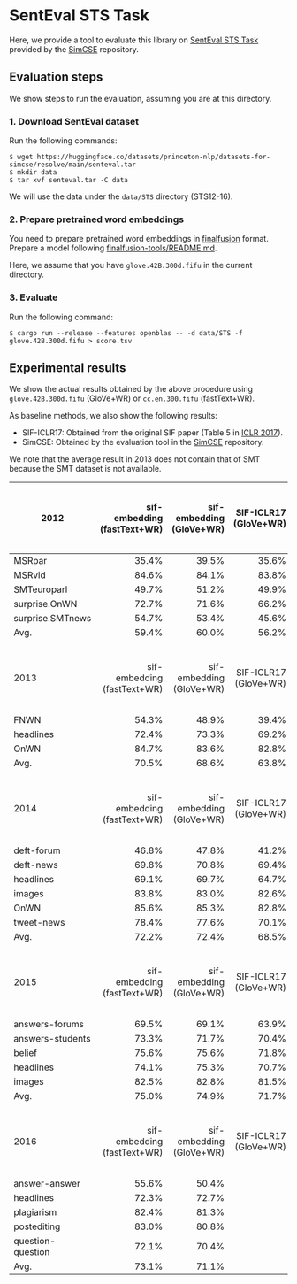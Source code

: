 # SentEval STS Task

Here, we provide a tool to evaluate this library on [SentEval STS Task](https://github.com/princeton-nlp/SimCSE/tree/main/SentEval) provided by the [SimCSE](https://github.com/princeton-nlp/SimCSE) repository.

## Evaluation steps

We show steps to run the evaluation, assuming you are at this directory.

### 1. Download SentEval dataset

Run the following commands:

```shell
$ wget https://huggingface.co/datasets/princeton-nlp/datasets-for-simcse/resolve/main/senteval.tar
$ mkdir data
$ tar xvf senteval.tar -C data
```

We will use the data under the `data/STS` directory (STS12-16).

### 2. Prepare pretrained word embeddings

You need to prepare pretrained word embeddings in [finalfusion](https://docs.rs/finalfusion/) format.
Prepare a model following [finalfusion-tools/README.md](../../finalfusion-tools/README.md).

Here, we assume that you have `glove.42B.300d.fifu` in the current directory.

### 3. Evaluate

Run the following command:

```shell
$ cargo run --release --features openblas -- -d data/STS -f glove.42B.300d.fifu > score.tsv
```

## Experimental results

We show the actual results obtained by the above procedure using `glove.42B.300d.fifu` (GloVe+WR) or `cc.en.300.fifu` (fastText+WR).

As baseline methods, we also show the following results:
- SIF-ICLR17: Obtained from the original SIF paper (Table 5 in [ICLR 2017](https://openreview.net/forum?id=SyK00v5xx)).
- SimCSE: Obtained by the evaluation tool in the [SimCSE](https://github.com/princeton-nlp/SimCSE) repository.

We note that the average result in 2013 does not contain that of SMT because the SMT dataset is not available.

| 2012              | sif-embedding<br>(fastText+WR) | sif-embedding<br>(GloVe+WR) | SIF-ICLR17<br>(GloVe+WR) | SimCSE<br>(unsup-simcse-<br>bert-base-uncased) | SimCSE<br>(sup-simcse-<br>bert-base-uncased) |
| ----------------- | -----------------------------: | --------------------------: | -----------------------: | ---------------------------------------------: | -------------------------------------------: |
| MSRpar            |                          35.4% |                       39.5% |                    35.6% |                                          63.1% |                                        62.0% |
| MSRvid            |                          84.6% |                       84.1% |                    83.8% |                                          85.7% |                                        92.6% |
| SMTeuroparl       |                          49.7% |                       51.2% |                    49.9% |                                          52.6% |                                        49.9% |
| surprise.OnWN     |                          72.7% |                       71.6% |                    66.2% |                                          73.7% |                                        76.6% |
| surprise.SMTnews  |                          54.7% |                       53.4% |                    45.6% |                                          65.5% |                                        72.9% |
| Avg.              |                          59.4% |                       60.0% |                    56.2% |                                          68.1% |                                        70.8% |
|                   |                                |                             |                          |                                                |                                              |
| 2013              | sif-embedding<br>(fastText+WR) | sif-embedding<br>(GloVe+WR) | SIF-ICLR17<br>(GloVe+WR) | SimCSE<br>(unsup-simcse-<br>bert-base-uncased) | SimCSE<br>(sup-simcse-<br>bert-base-uncased) |
| FNWN              |                          54.3% |                       48.9% |                    39.4% |                                          62.2% |                                        62.9% |
| headlines         |                          72.4% |                       73.3% |                    69.2% |                                          78.5% |                                        80.1% |
| OnWN              |                          84.7% |                       83.6% |                    82.8% |                                          86.5% |                                        87.7% |
| Avg.              |                          70.5% |                       68.6% |                    63.8% |                                          75.7% |                                        76.9% |
|                   |                                |                             |                          |                                                |                                              |
| 2014              | sif-embedding<br>(fastText+WR) | sif-embedding<br>(GloVe+WR) | SIF-ICLR17<br>(GloVe+WR) | SimCSE<br>(unsup-simcse-<br>bert-base-uncased) | SimCSE<br>(sup-simcse-<br>bert-base-uncased) |
| deft-forum        |                          46.8% |                       47.8% |                    41.2% |                                          59.2% |                                        64.8% |
| deft-news         |                          69.8% |                       70.8% |                    69.4% |                                          78.8% |                                        82.4% |
| headlines         |                          69.1% |                       69.7% |                    64.7% |                                          76.9% |                                        79.3% |
| images            |                          83.8% |                       83.0% |                    82.6% |                                          81.5% |                                        89.4% |
| OnWN              |                          85.6% |                       85.3% |                    82.8% |                                          87.9% |                                        89.5% |
| tweet-news        |                          78.4% |                       77.6% |                    70.1% |                                          79.6% |                                        83.6% |
| Avg.              |                          72.2% |                       72.4% |                    68.5% |                                          77.3% |                                        81.5% |
|                   |                                |                             |                          |                                                |                                              |
| 2015              | sif-embedding<br>(fastText+WR) | sif-embedding<br>(GloVe+WR) | SIF-ICLR17<br>(GloVe+WR) | SimCSE<br>(unsup-simcse-<br>bert-base-uncased) | SimCSE<br>(sup-simcse-<br>bert-base-uncased) |
| answers-forums    |                          69.5% |                       69.1% |                    63.9% |                                          77.2% |                                        74.5% |
| answers-students  |                          73.3% |                       71.7% |                    70.4% |                                          73.2% |                                        74.4% |
| belief            |                          75.6% |                       75.6% |                    71.8% |                                          81.5% |                                        85.2% |
| headlines         |                          74.1% |                       75.3% |                    70.7% |                                          81.4% |                                        82.1% |
| images            |                          82.5% |                       82.8% |                    81.5% |                                          84.7% |                                        92.7% |
| Avg.              |                          75.0% |                       74.9% |                    71.7% |                                          79.6% |                                        81.8% |
|                   |                                |                             |                          |                                                |                                              |
| 2016              | sif-embedding<br>(fastText+WR) | sif-embedding<br>(GloVe+WR) | SIF-ICLR17<br>(GloVe+WR) | SimCSE<br>(unsup-simcse-<br>bert-base-uncased) | SimCSE<br>(sup-simcse-<br>bert-base-uncased) |
| answer-answer     |                          55.6% |                       50.4% |                          |                                          68.3% |                                        76.3% |
| headlines         |                          72.3% |                       72.7% |                          |                                          80.1% |                                        79.5% |
| plagiarism        |                          82.4% |                       81.3% |                          |                                          84.8% |                                        84.3% |
| postediting       |                          83.0% |                       80.8% |                          |                                          84.9% |                                        84.5% |
| question-question |                          72.1% |                       70.4% |                          |                                          70.4% |                                        72.9% |
| Avg.              |                          73.1% |                       71.1% |                          |                                          77.7% |                                        79.5% |
